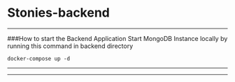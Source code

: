 # Stonies-backend

---------------------------------------
###How to start the Backend Application
Start MongoDB Instance locally by running this command in backend directory

    docker-compose up -d



---------------------------------------

---------------------------------------

